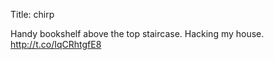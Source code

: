 Title: chirp

Handy bookshelf above the top staircase. Hacking my house. <a href="http://t.co/IqCRhtgfE8">http://t.co/IqCRhtgfE8</a>
